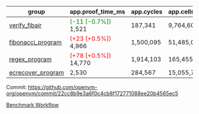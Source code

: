 | group | app.proof_time_ms | app.cycles | app.cells_used | leaf.proof_time_ms | leaf.cycles | leaf.cells_used |
| -- | -- | -- | -- | -- | -- | -- |
| [verify_fibair](https://github.com/openvm-org/openvm/blob/benchmark-results/benchmarks-pr/1340/verify_fibair-22cc8b9e3a6f0c4cb8f172771088ee20b4565ec5.md) |<span style='color: green'>(-11 [-0.7%])</span> 1,521 |  187,341 |  9,764,609 |- | - | - |
| [fibonacci_program](https://github.com/openvm-org/openvm/blob/benchmark-results/benchmarks-pr/1340/fibonacci-22cc8b9e3a6f0c4cb8f172771088ee20b4565ec5.md) |<span style='color: red'>(+23 [+0.5%])</span> 4,966 |  1,500,095 |  51,485,080 |- | - | - |
| [regex_program](https://github.com/openvm-org/openvm/blob/benchmark-results/benchmarks-pr/1340/regex-22cc8b9e3a6f0c4cb8f172771088ee20b4565ec5.md) |<span style='color: red'>(+78 [+0.5%])</span> 14,770 |  1,914,103 |  165,455,373 |- | - | - |
| [ecrecover_program](https://github.com/openvm-org/openvm/blob/benchmark-results/benchmarks-pr/1340/ecrecover-22cc8b9e3a6f0c4cb8f172771088ee20b4565ec5.md) | 2,530 |  284,567 |  15,055,723 |- | - | - |


Commit: https://github.com/openvm-org/openvm/commit/22cc8b9e3a6f0c4cb8f172771088ee20b4565ec5

[Benchmark Workflow](https://github.com/openvm-org/openvm/actions/runs/13142187039)
